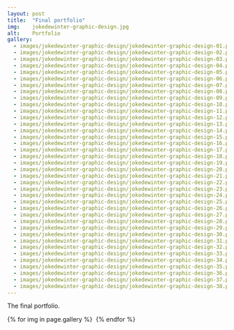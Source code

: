 ```yaml
---
layout: post
title:  "Final portfolio"
img:    jokedewinter-graphic-design.jpg
alt:	Portfolio 
gallery:
  - images/jokedewinter-graphic-design/jokedewinter-graphic-design-01.pdf
  - images/jokedewinter-graphic-design/jokedewinter-graphic-design-02.pdf
  - images/jokedewinter-graphic-design/jokedewinter-graphic-design-03.pdf
  - images/jokedewinter-graphic-design/jokedewinter-graphic-design-04.pdf
  - images/jokedewinter-graphic-design/jokedewinter-graphic-design-05.pdf
  - images/jokedewinter-graphic-design/jokedewinter-graphic-design-06.pdf
  - images/jokedewinter-graphic-design/jokedewinter-graphic-design-07.pdf
  - images/jokedewinter-graphic-design/jokedewinter-graphic-design-08.pdf
  - images/jokedewinter-graphic-design/jokedewinter-graphic-design-09.pdf
  - images/jokedewinter-graphic-design/jokedewinter-graphic-design-10.pdf
  - images/jokedewinter-graphic-design/jokedewinter-graphic-design-11.pdf
  - images/jokedewinter-graphic-design/jokedewinter-graphic-design-12.pdf
  - images/jokedewinter-graphic-design/jokedewinter-graphic-design-13.pdf
  - images/jokedewinter-graphic-design/jokedewinter-graphic-design-14.pdf
  - images/jokedewinter-graphic-design/jokedewinter-graphic-design-15.pdf
  - images/jokedewinter-graphic-design/jokedewinter-graphic-design-16.pdf
  - images/jokedewinter-graphic-design/jokedewinter-graphic-design-17.pdf
  - images/jokedewinter-graphic-design/jokedewinter-graphic-design-18.pdf
  - images/jokedewinter-graphic-design/jokedewinter-graphic-design-19.pdf
  - images/jokedewinter-graphic-design/jokedewinter-graphic-design-20.pdf
  - images/jokedewinter-graphic-design/jokedewinter-graphic-design-21.pdf
  - images/jokedewinter-graphic-design/jokedewinter-graphic-design-22.pdf
  - images/jokedewinter-graphic-design/jokedewinter-graphic-design-23.pdf
  - images/jokedewinter-graphic-design/jokedewinter-graphic-design-24.pdf
  - images/jokedewinter-graphic-design/jokedewinter-graphic-design-25.pdf
  - images/jokedewinter-graphic-design/jokedewinter-graphic-design-26.pdf
  - images/jokedewinter-graphic-design/jokedewinter-graphic-design-27.pdf
  - images/jokedewinter-graphic-design/jokedewinter-graphic-design-28.pdf
  - images/jokedewinter-graphic-design/jokedewinter-graphic-design-29.pdf
  - images/jokedewinter-graphic-design/jokedewinter-graphic-design-30.pdf
  - images/jokedewinter-graphic-design/jokedewinter-graphic-design-31.pdf
  - images/jokedewinter-graphic-design/jokedewinter-graphic-design-32.pdf
  - images/jokedewinter-graphic-design/jokedewinter-graphic-design-33.pdf
  - images/jokedewinter-graphic-design/jokedewinter-graphic-design-34.pdf
  - images/jokedewinter-graphic-design/jokedewinter-graphic-design-35.pdf
  - images/jokedewinter-graphic-design/jokedewinter-graphic-design-36.pdf
  - images/jokedewinter-graphic-design/jokedewinter-graphic-design-37.pdf
  - images/jokedewinter-graphic-design/jokedewinter-graphic-design-38.pdf
---
```

The final portfolio. 
<div class="gallery">
	{% for img in page.gallery %}
	  	<img src="{{ site.baseurl }}/{{ img }}" alt="">
	{% endfor %}
</div>
